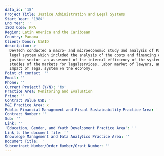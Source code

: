 ```yaml
---
data_id: '18'
Project Title: Justice Administration and Legal Systems
Start Year: '1986'
End Year: ''
ISO3 Code: PPA
Region: Latin America and the Caribbean
Country: Panama
Client/ Donor: USAID
description: >-
  DevTech conducted a macro- and microeconomic study and analysis of Panama's
  legal system which included the analysis of the costs and financing of the
  justice sector, an assesment of the internal efficiency of the system, and
  studies of the markets for legalservices, labor market of lawyers, and the
  impact of legal system on the economy.
Point of contact: ''
Email: ''
Phone: ''
Current Project? (Y/N): 'No'
Practice Area: Monitoring and Evaluation
Prime: ''
Contract Value USD: ''
M&E Practice Area: x
Public Financial Management and Fiscal Sustainability Practice Area: ''
Contract Number: ''
Sub: ''
Link: ''
'Education, Gender, and Youth Development Practice Area': ''
Link to the document file: ''
Knowledge Management and Data Analytics Practice Area: ''
Document Title: ''
Subcontract Number/Order Number/Grant Number: ''
---
```


